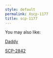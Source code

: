 ```yaml
---
style: default
permalink: Xscp-1177
title: scp-1177
---
```

You may also like:

[Daddy](http://scp-wiki.net/daddy)

[SCP-2842](http://scp-wiki.net/scp-2842)
